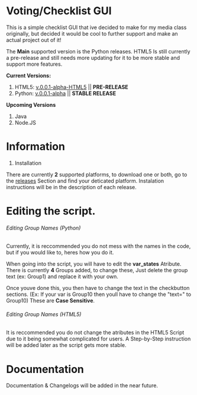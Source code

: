 # Voting/Checklist GUI

This is a simple checklist GUI that ive decided to make for my media class originally, but decided it would be cool to further support and make an actual project out of it! 

The **Main** supported version is the Python releases. HTML5 Is still currently a pre-release and still needs more updating for it to be more stable and support more features.  

**Current Versions:**
1. HTML5: [v.0.0.1-alpha-HTML5](https://github.com/ConnBots/PythonVoting-ChecklistGUI/releases/tag/v.0.0.1-Alpha-HTML5) || **PRE-RELEASE**
2. Python: [v.0.0.1-alpha](https://github.com/ConnBots/PythonVoting-ChecklistGUI/releases/tag/v.0.0.1-Alpha) || **STABLE RELEASE**

**Upcoming Versions** 
1. Java 
2. Node.JS 

# Information 
   1. Installation 

   There are currently **2** supported platforms, to download one or both, go to the [releases](https://github.com/ConnBots/Voting-ChecklistGUI/releases) Section and find your deticated platform. Instalation instructions will be in the description of each release.  

   # Editing the script. 

   ######  Editing Group Names (Python) 

   Currently, it is reccommended you do not mess with the names in the code, but if you would like to, heres how you do it. 

   When going into the script, you will have to edit the **var_states** Atribute. There is currently **4** Groups added, to change these, Just delete the group text (ex: Group1) and replace it with your own. 

   Once youve done this, you then have to change the text in the checkbutton sections. (Ex: If your var is Group10 then youll have to change the "text=" to Group10) These are **Case Sensitive**. 

   ###### Editing Group Names (HTML5)

   It is reccommended you do not change the atributes in the HTML5 Script due to it being somewhat complicated for users. A Step-by-Step instruction will be added later as the script gets more stable. 

# Documentation 

Documentation & Changelogs will be added in the near future. 